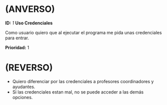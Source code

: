 # (ANVERSO)

**ID:** *1*  **Uso Credenciales**

Como usuario quiero que al ejecutar el programa me pida unas credenciales para entrar.

**Prioridad:** 1


# (REVERSO)

* Quiero diferenciar por las credenciales a profesores coordinadores y ayudantes.
* Si las credenciales estan mal, no se puede acceder a las demás opciones.
